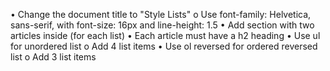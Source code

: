•	Change the document title to "Style Lists"
o	Use font-family: Helvetica, sans-serif, with font-size: 16px and line-height: 1.5
•	Add section with two articles inside (for each list)
•	Each article must have a h2 heading
•	Use ul for unordered list
o	Add 4 list items
•	Use ol reversed for ordered reversed list
o	Add 3 list items
